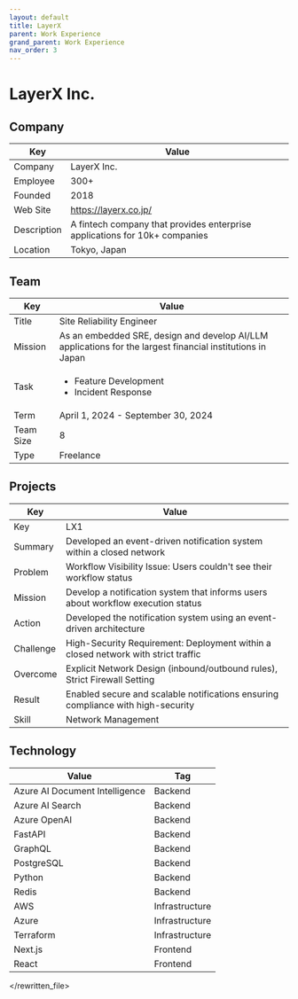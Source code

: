 ```yaml
---
layout: default
title: LayerX
parent: Work Experience
grand_parent: Work Experience
nav_order: 3
---
```


# LayerX Inc.

## Company

| Key         | Value                                                                     |
| ----------- | ------------------------------------------------------------------------- |
| Company     | LayerX Inc.                                                               |
| Employee    | 300+                                                                      |
| Founded     | 2018                                                                      |
| Web Site    | https://layerx.co.jp/                                                     |
| Description | A fintech company that provides enterprise applications for 10k+ companies |
| Location    | Tokyo, Japan                                                              |

## Team

| Key       | Value                                                                                             |
| --------- | ------------------------------------------------------------------------------------------------- |
| Title     | Site Reliability Engineer                                                                         |
| Mission   | As an embedded SRE, design and develop AI/LLM applications for the largest financial institutions in Japan |
| Task      | <ul><li>Feature Development</li><li>Incident Response</li></ul>                                                      |
| Term      | April 1, 2024 - September 30, 2024                                                                |
| Team Size | 8                                                                                                 |
| Type      | Freelance                                                                                         |

## Projects

| Key       | Value                                                                              |
| --------- | ---------------------------------------------------------------------------------- |
| Key       | LX1                                                                                |
| Summary   | Developed an event-driven notification system within a closed network              |
| Problem   | Workflow Visibility Issue: Users couldn't see their workflow status                 |
| Mission   | Develop a notification system that informs users about workflow execution status   |
| Action    | Developed the notification system using an event-driven architecture               |
| Challenge | High-Security Requirement: Deployment within a closed network with strict traffic |
| Overcome  | Explicit Network Design (inbound/outbound rules), Strict Firewall Setting          |
| Result    | Enabled secure and scalable notifications ensuring compliance with high-security |
| Skill     | Network Management                                                                 |

## Technology

| Value                          | Tag            |
| ------------------------------ | -------------- |
| Azure AI Document Intelligence | Backend        |
| Azure AI Search                | Backend        |
| Azure OpenAI                   | Backend        |
| FastAPI                        | Backend        |
| GraphQL                        | Backend        |
| PostgreSQL                     | Backend        |
| Python                         | Backend        |
| Redis                          | Backend        |
| AWS                            | Infrastructure |
| Azure                          | Infrastructure |
| Terraform                      | Infrastructure |
| Next.js                        | Frontend       |
| React                          | Frontend       |

</rewritten_file> 